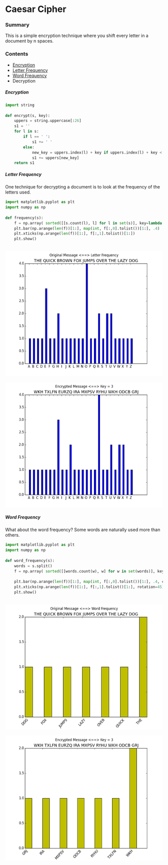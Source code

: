 # Caesar Cipher

### Summary
This is a simple encryption technique where you shift every letter in a document by n spaces.  

### Contents
 - [Encryption](https://github.com/gravity226/Cryptography/tree/master/Caesar_Cipher_Encryption#encryption)
 - [Letter Frequency](https://github.com/gravity226/Cryptography/tree/master/Caesar_Cipher_Encryption#letter-frequency)
 - [Word Frequency](https://github.com/gravity226/Cryptography/tree/master/Caesar_Cipher_Encryption#word-frequency)
 - Decryption

##### Encryption
``` python
import string

def encrypt(s, key):
    uppers = string.uppercase[:26]
    s1 = ''
    for l in s:
        if l == ' ':
            s1 += ' '
        else:
            new_key = uppers.index(l) + key if uppers.index(l) + key < len(uppers) else uppers.index(l) + key - len(uppers)
            s1 += uppers[new_key]
    return s1
```

##### Letter Frequency
One technique for decrypting a document is to look at the frequency of the letters used.
```python
import matplotlib.pyplot as plt
import numpy as np

def frequency(s):
    f = np.array( sorted([[s.count(l), l] for l in set(s)], key=lambda z: z[1]) )
    plt.bar(np.arange(len(f))[1:], map(int, f[:,0].tolist())[1:], .4)
    plt.xticks(np.arange(len(f))[1:], f[:,1].tolist()[1:])
    plt.show()
```
<br />
<img src="https://github.com/gravity226/Cryptography/blob/master/Caesar_Cipher_Encryption/imgs/original_message.png" height="400" />
<br />
<br />
<img src="https://github.com/gravity226/Cryptography/blob/master/Caesar_Cipher_Encryption/imgs/encrypted_message.png" height="400" />

##### Word Frequency
What about the word frequency?  Some words are naturally used more than others.
``` python
import matplotlib.pyplot as plt
import numpy as np

def word_frequency(s):
    words = s.split()
    f = np.array( sorted([[words.count(w), w] for w in set(words)], key=lambda w: w[1]) )

    plt.bar(np.arange(len(f))[1:], map(int, f[:,0].tolist())[1:], .4, color='y')
    plt.xticks(np.arange(len(f))[1:], f[:,1].tolist()[1:], rotation=45)
    plt.show()
```
<br />
<img src="https://github.com/gravity226/Cryptography/blob/master/Caesar_Cipher_Encryption/imgs/wf_original.png" height="400" />
<br />
<br />
<img src="https://github.com/gravity226/Cryptography/blob/master/Caesar_Cipher_Encryption/imgs/wf_encrypted.png" height="400" />
